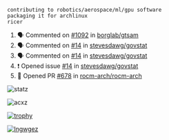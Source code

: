 ```
contributing to robotics/aerospace/ml/gpu software
packaging it for archlinux
ricer
```

<!--START_SECTION:activity-->
1. 🗣 Commented on [#1092](https://github.com/borglab/gtsam/issues/1092) in [borglab/gtsam](https://github.com/borglab/gtsam)
2. 🗣 Commented on [#14](https://github.com/stevesdawg/govstat/issues/14) in [stevesdawg/govstat](https://github.com/stevesdawg/govstat)
3. 🗣 Commented on [#14](https://github.com/stevesdawg/govstat/issues/14) in [stevesdawg/govstat](https://github.com/stevesdawg/govstat)
4. ❗️ Opened issue [#14](https://github.com/stevesdawg/govstat/issues/14) in [stevesdawg/govstat](https://github.com/stevesdawg/govstat)
5. 💪 Opened PR [#678](https://github.com/rocm-arch/rocm-arch/pull/678) in [rocm-arch/rocm-arch](https://github.com/rocm-arch/rocm-arch)
<!--END_SECTION:activity-->


![statz](https://github-readme-stats.vercel.app/api?username=acxz&include_all_commits=true&show_icons=true)

<p><img align="center" src="https://github-readme-streak-stats.herokuapp.com/?user=acxz&" alt="acxz" /></p>

[![trophy](https://github-profile-trophy.vercel.app/?username=acxz)](https://github.com/ryo-ma/github-profile-trophy)

[![lngwgez](https://github-readme-stats.vercel.app/api/top-langs/?username=acxz&layout=compact)](https://github.com/acxz/github-readme-stats)
